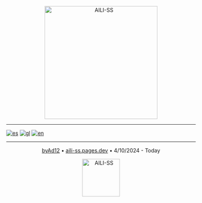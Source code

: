 <p align="center"><img style="width: 300px;" src="https://aili-ss.pages.dev/Img/Logos/Logo_Nombre_Blanco.png" alt="AILI-SS"></p>

---

[![es](https://img.shields.io/badge/lenguaje-español-red?style=flat)](https://github.com/byAd12/AILI-SS/blob/main/README-es.md)
[![gl](https://img.shields.io/badge/linguaxe-galego-blue?style=flat)](https://github.com/byAd12/AILI-SS/blob/main/README-gl.md)
[![en](https://img.shields.io/badge/language-english-white?style=flat)](https://github.com/byAd12/AILI-SS/blob/main/README-en.md)

---

<p align="center"><a href="https://byad12.pages.dev" target="_blank_">byAd12</a>  •  <a href="https://aili-ss.pages.dev" target="_blank_">aili-ss.pages.dev</a>  •  4/10/2024 - Today</p>

<p align="center"><img style="width: 100px; user-select: none;" src="https://aili-ss.pages.dev/Img/Logos/Logo_Escudo.svg" alt="AILI-SS"></p>
